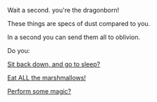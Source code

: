 Wait a second. you're the dragonborn! 

These things are specs of dust compared to you. 

In a second you can send them all to oblivion.

Do you:

[Sit back down, and go to sleep?](../sleep/more-sleep/more-sleep.md)

[Eat ALL the marshmallows!](../count-the-marshmellows/eat-all-the-marshmellows/eat-all-the-marshmellows.md)

[Perform some magic?](../magic/magic.md)